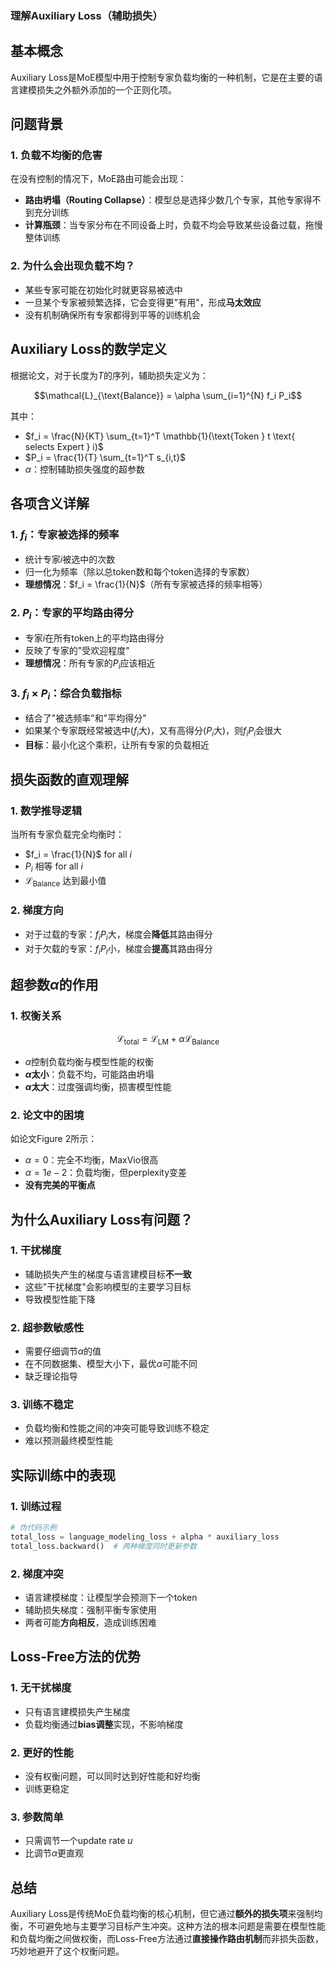 ### 理解Auxiliary Loss（辅助损失）

## 基本概念

Auxiliary Loss是MoE模型中用于控制专家负载均衡的一种机制，它是在主要的语言建模损失之外额外添加的一个正则化项。

## 问题背景

### 1. 负载不均衡的危害

在没有控制的情况下，MoE路由可能会出现：
- **路由坍塌（Routing Collapse）**：模型总是选择少数几个专家，其他专家得不到充分训练
- **计算瓶颈**：当专家分布在不同设备上时，负载不均会导致某些设备过载，拖慢整体训练

### 2. 为什么会出现负载不均？

- 某些专家可能在初始化时就更容易被选中
- 一旦某个专家被频繁选择，它会变得更"有用"，形成**马太效应**
- 没有机制确保所有专家都得到平等的训练机会

## Auxiliary Loss的数学定义

根据论文，对于长度为$T$的序列，辅助损失定义为：

$$\mathcal{L}_{\text{Balance}} = \alpha \sum_{i=1}^{N} f_i P_i$$

其中：
- $f_i = \frac{N}{KT} \sum_{t=1}^T \mathbb{1}(\text{Token } t \text{ selects Expert } i)$
- $P_i = \frac{1}{T} \sum_{t=1}^T s_{i,t}$
- $\alpha$：控制辅助损失强度的超参数

## 各项含义详解

### 1. $f_i$：专家被选择的频率
- 统计专家$i$被选中的次数
- 归一化为频率（除以总token数和每个token选择的专家数）
- **理想情况**：$f_i = \frac{1}{N}$（所有专家被选择的频率相等）

### 2. $P_i$：专家的平均路由得分
- 专家$i$在所有token上的平均路由得分
- 反映了专家的"受欢迎程度"
- **理想情况**：所有专家的$P_i$应该相近

### 3. $f_i \times P_i$：综合负载指标
- 结合了"被选频率"和"平均得分"
- 如果某个专家既经常被选中($f_i$大)，又有高得分($P_i$大)，则$f_i P_i$会很大
- **目标**：最小化这个乘积，让所有专家的负载相近

## 损失函数的直观理解

### 1. 数学推导逻辑
当所有专家负载完全均衡时：
- $f_i = \frac{1}{N}$ for all $i$
- $P_i$ 相等 for all $i$
- $\mathcal{L}_{\text{Balance}}$ 达到最小值

### 2. 梯度方向
- 对于过载的专家：$f_i P_i$大，梯度会**降低**其路由得分
- 对于欠载的专家：$f_i P_i$小，梯度会**提高**其路由得分

## 超参数$\alpha$的作用

### 1. 权衡关系
$$\mathcal{L}_{\text{total}} = \mathcal{L}_{\text{LM}} + \alpha \mathcal{L}_{\text{Balance}}$$

- $\alpha$控制负载均衡与模型性能的权衡
- **$\alpha$太小**：负载不均，可能路由坍塌
- **$\alpha$太大**：过度强调均衡，损害模型性能

### 2. 论文中的困境
如论文Figure 2所示：
- $\alpha = 0$：完全不均衡，MaxVio很高
- $\alpha = 1e-2$：负载均衡，但perplexity变差
- **没有完美的平衡点**

## 为什么Auxiliary Loss有问题？

### 1. 干扰梯度
- 辅助损失产生的梯度与语言建模目标**不一致**
- 这些"干扰梯度"会影响模型的主要学习目标
- 导致模型性能下降

### 2. 超参数敏感性
- 需要仔细调节$\alpha$的值
- 在不同数据集、模型大小下，最优$\alpha$可能不同
- 缺乏理论指导

### 3. 训练不稳定
- 负载均衡和性能之间的冲突可能导致训练不稳定
- 难以预测最终模型性能

## 实际训练中的表现

### 1. 训练过程
```python
# 伪代码示例
total_loss = language_modeling_loss + alpha * auxiliary_loss
total_loss.backward()  # 两种梯度同时更新参数
```

### 2. 梯度冲突
- 语言建模梯度：让模型学会预测下一个token
- 辅助损失梯度：强制平衡专家使用
- 两者可能**方向相反**，造成训练困难

## Loss-Free方法的优势

### 1. 无干扰梯度
- 只有语言建模损失产生梯度
- 负载均衡通过**bias调整**实现，不影响梯度

### 2. 更好的性能
- 没有权衡问题，可以同时达到好性能和好均衡
- 训练更稳定

### 3. 参数简单
- 只需调节一个update rate $u$
- 比调节$\alpha$更直观

## 总结

Auxiliary Loss是传统MoE负载均衡的核心机制，但它通过**额外的损失项**来强制均衡，不可避免地与主要学习目标产生冲突。这种方法的根本问题是需要在模型性能和负载均衡之间做权衡，而Loss-Free方法通过**直接操作路由机制**而非损失函数，巧妙地避开了这个权衡问题。